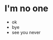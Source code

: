 # I'm no one
- ok
- bye
- see you never

<!---
legitimatetheory5476/legitimatetheory5476 is a ✨ special ✨ repository because its `README.md` (this file) appears on your GitHub profile.
You can click the Preview link to take a look at your changes.
--->
